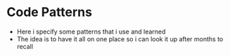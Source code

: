# Code Patterns
- Here i specify some patterns that i use and learned
- The idea is to have it all on one place so i can look it up after months to recall
